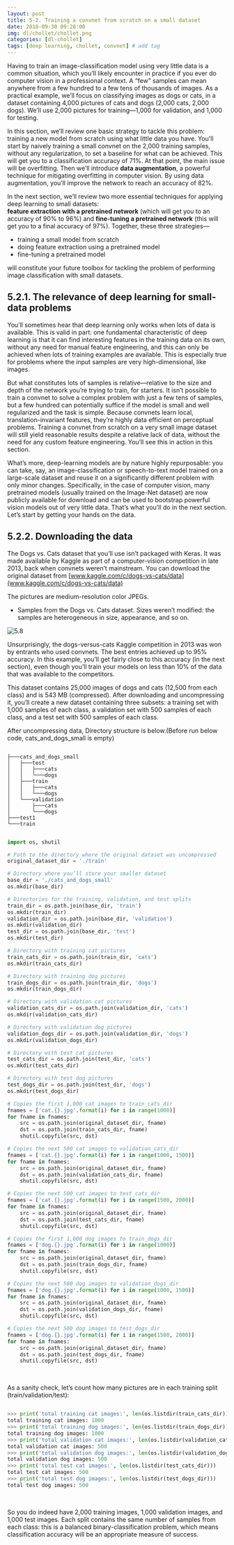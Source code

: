 ```yaml
---
layout: post
title: 5-2. Training a convnet from scratch on a small dataset
date: 2018-09-30 09:28:00
img: dl/chollet/chollet.png
categories: [dl-chollet] 
tags: [deep learning, chollet, convnet] # add tag
---
```


Having to train an image-classification model using very little data is a common situation, which you’ll likely encounter in practice if you ever do computer vision in a professional context.
A “few” samples can mean anywhere from a few hundred to a few tens of thousands of images.
As a practical example, we’ll focus on classifying images as dogs or cats, in a dataset containing 4,000 pictures of cats and dogs (2,000 cats, 2,000 dogs).
We’ll use 2,000 pictures for training—1,000 for validation, and 1,000 for testing.

In this section, we’ll review one basic strategy to tackle this problem: <br>
training a new model from scratch using what little data you have.
You’ll start by naively training a small convnet on the 2,000 training samples, without any regularization, to set a baseline for what can be achieved.
This will get you to a classification accuracy of 71%.
At that point, the main issue will be overfitting. 
Then we’ll introduce **data augmentation**, a powerful technique for mitigating overfitting in computer vision.
By using data augmentation, you’ll improve the network to reach an accuracy of 82%.

In the next section, we’ll review two more essential techniques for applying deep learning to small datasets: <br>
**feature extraction with a pretrained network** (which will get you to an accuracy of 90% to 96%) and **fine-tuning a pretrained network** (this will get you to a final accuracy of 97%).
Together, these three strategies— <br>

+ training a small model from scratch
+ doing feature extraction using a pretrained model
+ fine-tuning a pretrained model

will constitute your future toolbox for tackling the problem of performing image classification with small datasets.

## 5.2.1. The relevance of deep learning for small-data problems

You’ll sometimes hear that deep learning only works when lots of data is available.
This is valid in part: one fundamental characteristic of deep learning is that it can find interesting features in the training data on its own, without any need for manual feature engineering,
and this can only be achieved when lots of training examples are available.
This is especially true for problems where the input samples are very high-dimensional, like images.

But what constitutes lots of samples is relative—relative to the size and depth of the network you’re trying to train, for starters.
It isn’t possible to train a convnet to solve a complex problem with just a few tens of samples, 
but a few hundred can potentially suffice if the model is small and well regularized and the task is simple.
Because convnets learn local, translation-invariant features, they’re highly data efficient on perceptual problems. 
Training a convnet from scratch on a very small image dataset will still yield reasonable results despite a relative lack of data, without the need for any custom feature engineering. You’ll see this in action in this section.

What’s more, deep-learning models are by nature highly repurposable: 
you can take, say, an image-classification or speech-to-text model trained on a large-scale dataset and reuse it on a significantly different problem with only minor changes.
Specifically, in the case of computer vision, many pretrained models (usually trained on the Image-Net dataset) are now publicly available for download and can be used to bootstrap powerful vision models out of very little data.
That’s what you’ll do in the next section. Let’s start by getting your hands on the data.

## 5.2.2. Downloading the data

The Dogs vs. Cats dataset that you’ll use isn’t packaged with Keras. It was made available by Kaggle as part of a computer-vision competition in late 2013, back when convnets weren’t mainstream.
You can download the original dataset from [www.kaggle.com/c/dogs-vs-cats/data](www.kaggle.com/c/dogs-vs-cats/data)

The pictures are medium-resolution color JPEGs.

+ Samples from the Dogs vs. Cats dataset. Sizes weren’t modified: the samples are heterogeneous in size, appearance, and so on.

![5.8](../assets/img/dl/chollet/05-2/05fig08_alt.jpg)

Unsurprisingly, the dogs-versus-cats Kaggle competition in 2013 was won by entrants who used convnets.
The best entries achieved up to 95% accuracy. 
In this example, you’ll get fairly close to this accuracy (in the next section), even though you’ll train your models on less than 10% of the data that was available to the competitors.

This dataset contains 25,000 images of dogs and cats (12,500 from each class) and is 543 MB (compressed). 
After downloading and uncompressing it, you’ll create a new dataset containing three subsets: a training set with 1,000 samples of each class, a validation set with 500 samples of each class, and a test set with 500 samples of each class.

After uncompressing data, Directory structure is below.(Before run below code, cats_and_dogs_small is empty)

```

├───cats_and_dogs_small
│   ├───test
│   │   ├───cats
│   │   └───dogs
│   ├───train
│   │   ├───cats
│   │   └───dogs
│   └───validation
│       ├───cats
│       └───dogs
├───test1
└───train

```

```python

import os, shutil

# Path to the directory where the original dataset was uncompressed
original_dataset_dir = './train'

# Directory where you’ll store your smaller dataset
base_dir = './cats_and_dogs_small'
os.mkdir(base_dir)

# Directories for the training, validation, and test splits
train_dir = os.path.join(base_dir, 'train')
os.mkdir(train_dir)
validation_dir = os.path.join(base_dir, 'validation')
os.mkdir(validation_dir)
test_dir = os.path.join(base_dir, 'test')
os.mkdir(test_dir)

# Directory with training cat pictures
train_cats_dir = os.path.join(train_dir, 'cats')
os.mkdir(train_cats_dir)

# Directory with training dog pictures
train_dogs_dir = os.path.join(train_dir, 'dogs')
os.mkdir(train_dogs_dir)

# Directory with validation cat pictures
validation_cats_dir = os.path.join(validation_dir, 'cats')
os.mkdir(validation_cats_dir)

# Directory with validation dog pictures
validation_dogs_dir = os.path.join(validation_dir, 'dogs')
os.mkdir(validation_dogs_dir)

# Directory with test cat pictures
test_cats_dir = os.path.join(test_dir, 'cats')
os.mkdir(test_cats_dir)

# Directory with test dog pictures
test_dogs_dir = os.path.join(test_dir, 'dogs')
os.mkdir(test_dogs_dir)

# Copies the first 1,000 cat images to train_cats_dir
fnames = ['cat.{}.jpg'.format(i) for i in range(1000)]
for fname in fnames:
    src = os.path.join(original_dataset_dir, fname)
    dst = os.path.join(train_cats_dir, fname)
    shutil.copyfile(src, dst)

# Copies the next 500 cat images to validation_cats_dir
fnames = ['cat.{}.jpg'.format(i) for i in range(1000, 1500)]
for fname in fnames:
    src = os.path.join(original_dataset_dir, fname)
    dst = os.path.join(validation_cats_dir, fname)
    shutil.copyfile(src, dst)

# Copies the next 500 cat images to test_cats_dir
fnames = ['cat.{}.jpg'.format(i) for i in range(1500, 2000)]
for fname in fnames:
    src = os.path.join(original_dataset_dir, fname)
    dst = os.path.join(test_cats_dir, fname)
    shutil.copyfile(src, dst)

# Copies the first 1,000 dog images to train_dogs_dir
fnames = ['dog.{}.jpg'.format(i) for i in range(1000)]
for fname in fnames:
    src = os.path.join(original_dataset_dir, fname)
    dst = os.path.join(train_dogs_dir, fname)
    shutil.copyfile(src, dst)

# Copies the next 500 dog images to validation_dogs_dir 
fnames = ['dog.{}.jpg'.format(i) for i in range(1000, 1500)]
for fname in fnames:
    src = os.path.join(original_dataset_dir, fname)
    dst = os.path.join(validation_dogs_dir, fname)
    shutil.copyfile(src, dst)

# Copies the next 500 dog images to test_dogs_dir
fnames = ['dog.{}.jpg'.format(i) for i in range(1500, 2000)]
for fname in fnames:
    src = os.path.join(original_dataset_dir, fname)
    dst = os.path.join(test_dogs_dir, fname)
    shutil.copyfile(src, dst)

```
<br>

As a sanity check, let’s count how many pictures are in each training split (train/validation/test):

```python

>>> print('total training cat images:', len(os.listdir(train_cats_dir)))
total training cat images: 1000
>>> print('total training dog images:', len(os.listdir(train_dogs_dir)))
total training dog images: 1000
>>> print('total validation cat images:', len(os.listdir(validation_cats_dir)))
total validation cat images: 500
>>> print('total validation dog images:', len(os.listdir(validation_dogs_dir)))
total validation dog images: 500
>>> print('total test cat images:', len(os.listdir(test_cats_dir)))
total test cat images: 500
>>> print('total test dog images:', len(os.listdir(test_dogs_dir)))
total test dog images: 500

```
<br>

So you do indeed have 2,000 training images, 1,000 validation images, and 1,000 test images. 
Each split contains the same number of samples from each class: this is a balanced binary-classification problem, which means classification accuracy will be an appropriate measure of success.


 





 

  
 